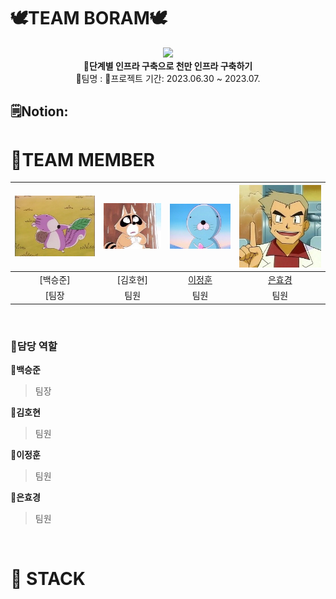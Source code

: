 # 🕊️TEAM BORAM🕊️
<div align="center">
 <img src="https://github.com/gugucone999/finalproject/blob/03da6ba60ef5249e4c5e6f7183fc0868d58fa076/img/bo.png">
 <br>
<b>💫단계별 인프라 구축으로 천만 인프라 구축하기</b><br>
 💫팀명 : 
 💫프로젝트 기간: 2023.06.30 ~ 2023.07.
</div>

## 🗒️Notion: 

# 🦖TEAM MEMBER

|![백승준](./img/porori.jpg)|![김호현](./img/neoburi.jpg)|![이정훈](./img/bono.jpeg)|![은효경](./img/drO.jpg)|
|:---:|:---:|:---:|:---:|
|[백승준]|[김호현]|[이정훈](https://github.com/gugucone999)|[은효경](https://github.com/MintBANG)|
[팀장|팀원|팀원|팀원|

<br>

### 📌담당 역할 
<div markdown="1">
 
**🦖백승준**
> 팀장

**🦖김호현**
> 팀원 
 
**🦖이정훈**
> 팀원
 
**🦖은효경**
> 팀원
 
</div>

<br>

# 📢 STACK
